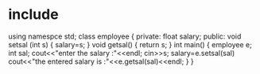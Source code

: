 # include <iostream>
using namespce std;
class employee
{
private:
float salary;
public:
void setsal (int s)
{
salary=s;
}
void getsal()
{
return s;
}
int main()
{
employee e;
int sal;
cout<<"enter the salary :"<<endl;
cin>>s;
salary=e.setsal(sal)
cout<<"the entered salary is :"<<e.getsal(sal)<<endl;
}
}
